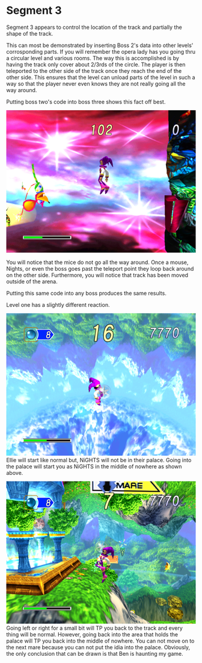 
# Segment 3

Segment 3 appears to control the location of the track and partially the shape of the track.

This can most be demonstrated by inserting Boss 2's data into other levels' corrosponding parts. If you will remember the opera lady has you going thru a circular level and various rooms.
The way this is accomplished is by having the track only cover about 2/3rds of the circle. The player is then teleported to the other side of the track once they reach the end of the other side.
This ensures that the level can unload parts of the level in such a way so that the player never even knows they are not really going all the way around.

Putting boss two's code into boss three shows this fact off best.

![Boss 4 with Boss2's segment](https://raw.githubusercontent.com/SmallMistake/Modding-NiD/main/Route_Data/pictures/segment3Edited.png)

You will notice that the mice do not go all the way around. Once a mouse, Nights, or even the boss goes past the teleport point they loop back around on the other side. Furthermore, you will notice that track has been moved outside of the arena.

Putting this same code into any boss produces the same results.


Level one has a slightly different reaction.

![Level 1 with Boss2's Segment](https://raw.githubusercontent.com/SmallMistake/Modding-NiD/main/Route_Data/pictures/levelOneTP.png) </br>
Ellie will start like normal but, NiGHTS will not be in their palace. Going into the palace will start you as NiGHTS in the middle of nowhere as shown above.

![Level 1 TP Point](https://raw.githubusercontent.com/SmallMistake/Modding-NiD/main/Route_Data/pictures/levelOneTPPoint.png) </br>
Going left or right for a small bit will TP you back to the track and every thing will be normal. However, going back into the area that holds the palace will TP you back into the middle of nowhere. You can not move on to the next mare because you can not put the idia into the palace. Obviously, the only conclusion that can be drawn is that Ben is haunting my game.
